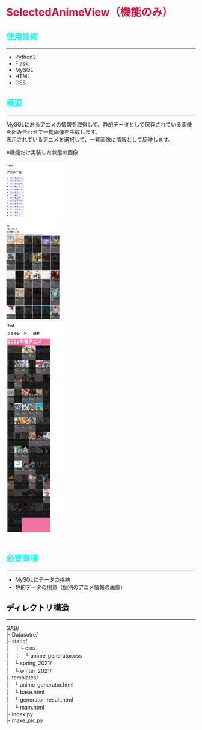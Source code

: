 <h1><font color="Crimson">SelectedAnimeView（機能のみ）</font></h1>

<h2><font color="aqua">使用技術</font></h2>
<hr>
<ul>
    <li>Python3
    <li>Flask
    <li>MySQL
    <li>HTML
    <li>CSS
</ul>

<h2></h2>

<h2><font color="aqua">概要</font></h2>
<hr>
MySQLにあるアニメの情報を取得して、静的データとして保存されている画像を組み合わせて一覧画像を生成します。<br>
表示されているアニメを選択して、一覧画像に情報として反映します。<br>

※機能だけ実装した状態の画像


<img src="GAB\sample_1.png" width=30% height=30%> <br>
<img src="GAB\sample_2.png" width=30% height=30%> <br>
<img src="GAB\sample_3.png" width=30% height=30%> <br>

<h2><font color="aqua">必要事項</font></h2>
<hr>
<ul>
    <li>MySQLにデータの格納
    <li>静的データの用意（個別のアニメ情報の画像）
</ul>

<h2>ディレクトリ構造</h2>
<hr>
GAB/<br>
|- Datasotre/<br>
|- static/<br>
|　 ｜└ css/<br>
|　 ｜　└ anime_generator.css<br>
| 　└ spring_2021/<br>
|　 └ winter_2021/<br>
|- templates/<br>
| 　└ anime_generator.html<br>
| 　└ base.html<br>
| 　└ generator_result.html<br>
| 　└ main.html<br>
|- index.py<br>
|- make_pic.py<br>

